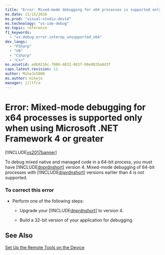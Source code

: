 ```yaml
---
title: "Error: Mixed-mode debugging for x64 processes is supported only when using Microsoft .NET Framework 4 or greater | Microsoft Docs"
ms.date: 11/15/2016
ms.prod: "visual-studio-dev14"
ms.technology: "vs-ide-debug"
ms.topic: reference
f1_keywords: 
  - "vs.debug.error.interop_unsupported_x64"
dev_langs: 
  - "FSharp"
  - "VB"
  - "CSharp"
  - "C++"
ms.assetid: e4b0216c-7006-4832-883f-08e982ba8d3f
caps.latest.revision: 11
author: MikeJo5000
ms.author: mikejo
manager: jillfra
---
```

# Error: Mixed-mode debugging for x64 processes is supported only when using Microsoft .NET Framework 4 or greater
[!INCLUDE[vs2017banner](../includes/vs2017banner.md)]

To debug mixed native and managed code in a 64-bit process, you must have [!INCLUDE[dnprdnshort](../includes/dnprdnshort-md.md)] version 4. Mixed-mode debugging of 64-bit processes with [!INCLUDE[dnprdnshort](../includes/dnprdnshort-md.md)] versions earlier than 4 is not supported.  
  
### To correct this error  
  
- Perform one of the following steps:  
  
  - Upgrade your [!INCLUDE[dnprdnshort](../includes/dnprdnshort-md.md)] to version 4.  

  - Build a 32-bit version of your application for debugging.  
  
## See Also  
 [Set Up the Remote Tools on the Device](https://msdn.microsoft.com/library/90f45630-0d26-4698-8c1f-63f85a12db9c)
